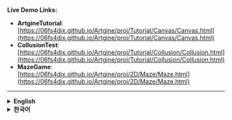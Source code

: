  **Live Demo Links:**
  - **ArtgineTutorial**: [https://06fs4dix.github.io/Artgine/proj/Tutorial/Canvas/Canvas.html](https://06fs4dix.github.io/Artgine/proj/Tutorial/Canvas/Canvas.html)
  - **CollusionTest**: [https://06fs4dix.github.io/Artgine/proj/Tutorial/Collusion/Collusion.html](https://06fs4dix.github.io/Artgine/proj/Tutorial/Collusion/Collusion.html)
  - **MazeGame**: [https://06fs4dix.github.io/Artgine/proj/2D/Maze/Maze.html](https://06fs4dix.github.io/Artgine/proj/2D/Maze/Maze.html)
  ---

<details>
  <summary><b>English</b></summary>
  
  <details>
    <summary>📂 Directory Structure & Execution</summary>
    
  ## Directory Structure
  ```
  ├── README.md
  ├── LICENSE.txt
  ├── NOTICE.txt
  ├── package.json
  ├── start.bat
  ├── start.sh
  ├── tsconfig.json
  ├── App/
  ├── artgine/
  ├── db/
  ├── plugin/
  └── proj/
  ```
  
  ### start.bat/start.sh Execution Method
  When running the `start.bat` file, a warning saying "Unknown Publisher" may appear.
  1. **Download Source**
     - Download the file from the repository (ex:Artgine-main.zip)

  2. **Run System-Specific Startup File**
     - **Windows**: Run `start.bat` (Windows batch file)
     - **Linux/macOS**: Run `start.sh` (Unix shell script)

  3. **Install Required Dependencies** (Follow the console instructions to complete the installation)
     - Install Node.js (version 14 or higher)
     - Install Node modules: `npm install`


  4. **Select and Run Project**
     - Navigate to the `proj/` folder
     - Choose your desired project folder
     - Run the project

  ### VS Code Development Setup

  1. **Open Source Folder in VS Code**
     - Open VS Code
     - Select the source folder (e.g., Artgine-main)

  2. **Install Node modules**
     - Install Node.js (version 14 or higher)
     - Open terminal in VS Code: `Ctrl+Shift+` (Windows/Linux) or `Cmd+Shift+` (macOS)
     - Run: `npm install`
       
  4. **Start TypeScript Compilation**
     - Open terminal in VS Code: `Ctrl+Shift+` (Windows/Linux) or `Cmd+Shift+` (macOS)
     - Run: `npx tsc -w` (watches for file changes and compiles automatically)

  5. **Start Development Server**
     - Open a new terminal in VS Code
     - Run: `npm start`
  </details>
  <details>
    <summary>App</summary>

![Artgine App](https://06fs4dix.github.io/Artgine/help/Artgine.png)

  After running the program, you'll see a configuration interface with several tabs for setting up and launching your Artgine projects.

  ### Tab Descriptions

  - **App**: Application launch settings
  - **Preference**: Project configuration changes
  - **Include**: Project include file settings
  - **Manifest**: PWA configuration
  - **ServiceWorker**: Cache settings
  - **Plugin**: External library configuration for Artgine

  ### App Tab Configuration Options

  **Basic Settings:**
  - **url**: Web server address to run
    - Example: `http://localhost:8050/Artgine`
  
  - **projectPath**: Project to start
    - Example: `proj/Tutorial/ShaderEditer`
    - Use the "Folder" button to browse and select project directory
  
  - **width, height**: Starting dimensions
    - Example: `1024 x 768`
    - Note: Only maintained when running as .exe file
  
  **Program Mode:**
  - **program**: Program role
    - `developer`: Developer mode (prohibited for deployment)
      - Server and client applied simultaneously
    - `client`: Client mode
    - `server`: Web server mode
  
  **Server Configuration:**
  - **server**: Server operation
    - `local`: File-based local execution
    - `remote`: Use when connecting to external server
    - `webserver`: Web server operation (allows external access)
  
  **Display Options:**
  - **fullScreen**: Full screen mode
  - **github**: Run using GitHub library
    - Chrome local executable file (.bat) generated in project
  
  **Action Buttons:**
  - **Run**: Launch application
  - **VSCode**: Open in Visual Studio Code
  
  **Development Commands:**
  - **npm install**: Install Node.js dependencies
  - **npx tsc -w**: TypeScript compiler in watch mode
  

  </details>
  <details>
    <summary>Project Examples</summary>
    
  ### Project Examples
  The `proj/` folder contains various example projects demonstrating different features of the Artgine engine:
  
  - **Home** - Main application with server integration and database tools
  - **Tutorial** - Learning examples covering various engine features:
    - **Wind** - Wind simulation effects
    - **3DSample** - 3D rendering examples
    - **Particle** - Particle system demonstrations
    - **Collusion** - Collision detection examples
    - **Animation** - Animation system tutorials
    - **Renderer** - Custom renderer implementations
    - **Plugin** - Plugin system examples
    - **Light** - Lighting and shadow tutorials
    - **Voxel** - Voxel-based rendering
    - **IKSample** - Inverse kinematics examples
    - **ShaderEditer** - Shader editing tools
  - **2D** - 2D game examples:
    - **Maze** - Maze generation and pathfinding with coroutine usage
    - **Village** - Village simulation with LTree, MTree, Flower objects
    - **Shooting** - 2D shooting game mechanics with room server synchronization and pooling system
    - **SideScroll** - Side-scrolling platformer with physics processing and animation control
   </details>
  <details>
    <summary>Code Explanation</summary>

  ## Artgine Engine Core Classes

  ### CAtelier
  **Main application manager** that initializes the engine and manages canvases.
  
  **Key Features:**
  - Initializes rendering preferences and frame
  - Manages multiple canvases
  - Handles brush and camera setup
  - Provides global access point via `CAtelier.Main()`

  **Basic Usage:**
  ```typescript
  import { CAtelier } from "../../../artgine/canvas/CAtelier.js";
  
  const gAtl = new CAtelier();
  gAtl.mPF = preferences; // Set preferences
  await gAtl.Init(['Main.json']); // Initialize with canvas files
  ```

  ---

  ### CCanvas
  **Canvas container** that manages subjects, rendering, and game logic.
  
  **Key Features:**
  - Contains and manages subjects (game objects)
  - Handles rendering pipeline
  - Manages WebSocket connections
  - Supports pause/resume functionality
  
  **Basic Usage:**
  ```typescript
  // Create new canvas
  let Main = gAtl.NewCanvas("Main");
  Main.SetCameraKey(gAtl.Brush().GetCam2D().Key());
  
  // Get existing canvas
  const canvas = gAtl.Canvas('Main');
  ```

  ---

  ### CSubject
  **Base game object class** that represents entities in the world.
  
  **Key Features:**
  - Position, rotation, scale (PRS) transformation
  - Component-based architecture
  - Message routing system
  - Parent-child hierarchy support
  
  **Basic Usage:**
  ```typescript
  import { CSubject } from "../../../artgine/canvas/subject/CSubject.js";
  
  // Create and add subject to canvas
  let sub = Main.Push(new CSubject());
  
  // Set properties
  sub.SetPos(new CVec3(0, 0, 0));
  sub.SetRot(new CVec3(0, 0, 0));
  sub.SetSca(new CVec3(1, 1, 1));
  ```

  ---

  ### CPaint2D
  **2D rendering component** for sprites and 2D graphics.
  
  **Key Features:**
  - 2D sprite rendering with texture support
  - Y-sort depth management
  - Trail and billboard effects
  - Wind influence simulation
  
  **Basic Usage:**
  ```typescript
  import { CPaint2D } from "../../../artgine/canvas/component/paint/CPaint2D.js";
  import { CVec2 } from "../../../artgine/geometry/CVec2.js";
  
  // Create 2D paint component with texture and size
  let paint2D = new CPaint2D(gAtl.Frame().Pal().GetNoneTex(), new CVec2(100, 100));
  
  // Add component to subject
  sub.PushComp(paint2D);
  ```
  
  > **Note**: For other CPaint components (CPaint3D, CPaintText, etc.), check the [paint components directory](https://github.com/06fs4dix/Artgine/tree/main/artgine/canvas/component/paint) on GitHub.

  ---

  ---

  ### CBrush
  **Rendering and camera management system** that handles lighting, shadows, and wind effects.
  
  **Key Features:**
  - Camera management (2D/3D)

  
  **Basic Usage:**
  ```typescript
  // Access brush from atelier
  const brush = gAtl.Brush();
  
  // Get 2D camera
  const cam2D = brush.GetCam2D();
  Main.SetCameraKey(cam2D.Key());
  
  // Load brush configuration
  await brush.LoadJSON("Canvas/Brush.json");
  ```

  ---

  ### CPreferences
  **Engine configuration and rendering settings** that control the overall behavior.
  
  **Key Features:**
  - Renderer selection (GL, GPU, Null)
  - Window dimensions and positioning
  - Graphics quality settings
  - Development and debugging options
  - Server and GitHub integration settings
  
  **Basic Usage:**
  ```typescript
  import { CPreferences } from "../../../artgine/basic/CPreferences.js";
  
  const gPF = new CPreferences();
  gPF.mTargetWidth = 0;        // Auto-size
  gPF.mTargetHeight = 0;       // Auto-size
  gPF.mRenderer = "GL";        // OpenGL renderer
  gPF.m32fDepth = false;       // 16-bit depth buffer
  gPF.mAnti = true;            // Anti-aliasing
  gPF.mDeveloper = true;       // Developer mode
  gPF.mIAuto = true;           // Auto-update system
  gPF.mWASM = false;           // WebAssembly mode
  gPF.mServer = 'local';       // Server type
  gPF.mGitHub = false;         // GitHub mode
  
  // Apply to atelier
  gAtl.mPF = gPF;
  ```

  ---

  ### Complete Example
  ```typescript
  import { CAtelier } from "../../../artgine/canvas/CAtelier.js";
  import { CPreferences } from "../../../artgine/basic/CPreferences.js";
  import { CSubject } from "../../../artgine/canvas/subject/CSubject.js";
  import { CPaint2D } from "../../../artgine/canvas/component/paint/CPaint2D.js";
  import { CVec2 } from "../../../artgine/geometry/CVec2.js";
  
  // Setup preferences
  const gPF = new CPreferences();
  gPF.mRenderer = "GL";
  gPF.mDeveloper = true;
  gPF.mIAuto = true;
  
  // Initialize atelier
  let gAtl = new CAtelier();
  gAtl.mPF = gPF;
  await gAtl.Init(['Main.json']);
  
  // Create canvas and set camera
  let Main = gAtl.NewCanvas("Main");
  Main.SetCameraKey(gAtl.Brush().GetCam2D().Key());
  
  // Create subject and add 2D paint component
  let sub = Main.Push(new CSubject());
  sub.PushComp(new CPaint2D(gAtl.Frame().Pal().GetNoneTex(), new CVec2(100, 100)));
  ```
</details>
</details>

<details>
  <summary><b>한국어</b></summary>
  
  <details>
    <summary>📂 디렉토리 구조 & 실행법</summary>
    
  ## 디렉토리 구조
  ```
  ├── README.md
  ├── LICENSE.txt
  ├── NOTICE.txt
  ├── package.json
  ├── start.bat
  ├── start.sh
  ├── tsconfig.json
  ├── App/
  ├── artgine/
  ├── db/
  ├── plugin/
  └── proj/
  ```
  
  ### start.bat/start.sh를 이용한 실행법
  `start.bat` 파일 실행 시, "알 수 없는 게시자" 경고가 표시될 수 있습니다.

  1. **소스 다운로드**
     - 저장소에서 파일을 다운로드하세요(ex:Artgine-main.zip)

  2. **시스템에 맞는 시작 파일 실행**
     - **Windows**: `start.bat` 파일 실행 (Windows 배치 파일)
     - **Linux/macOS**: `start.sh` 파일 실행 (Unix 셸 스크립트)

  3. **필요한 파일 설치** (콘솔 안내에 맞게 실행하면 됩니다)
     - Node.js 설치 (버전 14 이상)
     - Node 모듈 설치: `npm install`


  4. **프로젝트 선택 및 실행**
     - `proj/` 폴더로 이동
     - 원하는 프로젝트 폴더 선택
     - 프로젝트 실행

  ### VS Code를 이용한 실행법

  1. **VS Code에서 소스 폴더 열기**
     - VS Code 실행
     - 소스 폴더 선택 (예: Artgine-main)


  2. **Node 모듈 설치**
     - VS Code에서 터미널 열기: `Ctrl+Shift+` (Windows/Linux) 또는 `Cmd+Shift+` (macOS)
     - Node.js 설치 (버전 14 이상)
     - 실행: `npm install`
       
  3. **TypeScript 컴파일 시작**
     - VS Code에서 터미널 열기: `Ctrl+Shift+` (Windows/Linux) 또는 `Cmd+Shift+` (macOS)
     - 실행: `npx tsc -w` (파일 변경 감지 및 자동 컴파일)

  4. **개발 서버 시작**
     - VS Code에서 새 터미널 열기
     - 실행: `npm start`
  </details>
  <details>
    <summary>앱 설명</summary>
    
  ![Artgine App](https://06fs4dix.github.io/Artgine/help/Artgine.png)
  
  프로그램을 실행한 후, Artgine 프로젝트를 설정하고 실행하기 위한 여러 탭이 있는 구성 인터페이스가 표시됩니다.

  ### 탭 설명

  - **App**: 애플리케이션 실행 설정
  - **Preference**: 프로젝트 구성 변경
  - **Include**: 프로젝트 포함 파일 설정
  - **Manifest**: PWA 구성
  - **ServiceWorker**: 캐시 설정
  - **Plugin**: Artgine용 외부 라이브러리 구성

  ### App 탭 구성 옵션

  **기본 설정:**
  - **url**: 실행할 웹 서버 주소
    - 예시: `http://localhost:8050/Artgine`
  
  - **projectPath**: 시작할 프로젝트
    - 예시: `proj/Tutorial/ShaderEditer`
    - "Folder" 버튼을 사용하여 프로젝트 디렉토리를 찾아보고 선택
  
  - **width, height**: 시작 크기
    - 예시: `1024 x 768`
    - 참고: .exe 파일로 실행할 때만 유지됨
  
  **프로그램 모드:**
  - **program**: 프로그램 역할
    - `developer`: 개발자 모드 (배포 금지)
      - 서버와 클라이언트가 동시에 적용됨
    - `client`: 클라이언트 모드
    - `server`: 웹 서버 모드
  
  **서버 구성:**
  - **server**: 서버 운영
    - `local`: 파일 기반 로컬 실행
    - `remote`: 외부 서버에 연결할 때 사용
    - `webserver`: 웹 서버 운영 (외부 접근 허용)
  
  **표시 옵션:**
  - **fullScreen**: 전체 화면 모드
  - **github**: GitHub 라이브러리를 사용하여 실행
    - 프로젝트에 Chrome 로컬 실행 파일(.bat) 생성
  
  **작업 버튼:**
  - **Run**: 애플리케이션 실행
  - **VSCode**: Visual Studio Code에서 열기
  
  **개발 명령:**
  - **npm install**: Node.js 의존성 설치
  - **npx tsc -w**: 감시 모드의 TypeScript 컴파일러

  
  </details>
  <details>
    <summary>프로젝트 예제</summary>
    
  ### 프로젝트 예제
  `proj/` 폴더에는 Artgine 엔진의 다양한 기능을 보여주는 예제 프로젝트들이 포함되어 있습니다:
  
  - **Home** - 서버 통합 및 데이터베이스 도구가 포함된 메인 애플리케이션
  - **Tutorial** - 다양한 엔진 기능을 다루는 학습 예제:
    - **Wind** - 바람 시뮬레이션 효과
    - **3DSample** - 3D 렌더링 예제
    - **Particle** - 파티클 시스템 데모
    - **Collusion** - 충돌 감지 예제
    - **Animation** - 애니메이션 시스템 튜토리얼
    - **Renderer** - 커스텀 렌더러 구현
    - **Plugin** - 플러그인 시스템 예제
    - **Light** - 조명 및 그림자 튜토리얼
    - **Voxel** - 복셀 기반 렌더링
    - **IKSample** - 역운동학 예제
    - **ShaderEditer** - 셰이더 편집 도구
  - **2D** - 2D 게임 예제:
    - **Maze** - 미로 생성 및 경로찾기 (코루틴 사용법 포함)
    - **Village** - LTree, MTree, Flower 오브젝트가 포함된 마을 시뮬레이션
    - **Shooting** - 2D 슈팅 게임 메커니즘 (룸서버 동기화, 풀링 시스템)
    - **SideScroll** - 사이드 스크롤링 플랫폼 (물리처리, 애니메이션 컨트롤)

  </details>
  <details>
    <summary>코드 설명</summary>
    
  ## Artgine 엔진 핵심 클래스

  ### CAtelier
  **메인 애플리케이션 매니저**로 엔진을 초기화하고 캔버스들을 관리합니다.
  
  **주요 기능:**
  - 렌더링 설정과 프레임 초기화
  - 여러 캔버스 관리
  - 브러시와 카메라 설정 처리
  - `CAtelier.Main()`으로 전역 접근점 제공
  
  **기본 사용법:**
  ```typescript
  import { CAtelier } from "../../../artgine/canvas/CAtelier.js";
  
  const gAtl = new CAtelier();
  gAtl.mPF = preferences; // 설정 적용
  await gAtl.Init(['Main.json']); // 캔버스 파일로 초기화
  ```

  ---

  ### CCanvas
  **캔버스 컨테이너**로 주체들, 렌더링, 게임 로직을 관리합니다.
  
  **주요 기능:**
  - 주체들(게임 오브젝트) 포함 및 관리
  - 렌더링 파이프라인 처리
  - WebSocket 연결 관리
  - 일시정지/재개 기능 지원
  
  **기본 사용법:**
  ```typescript
  // 새 캔버스 생성
  let Main = gAtl.NewCanvas("Main");
  Main.SetCameraKey(gAtl.Brush().GetCam2D().Key());
  
  // 기존 캔버스 가져오기
  const canvas = gAtl.Canvas('Main');
  ```

  ---

  ### CSubject
  **기본 게임 오브젝트 클래스**로 월드의 엔티티를 나타냅니다.
  
  **주요 기능:**
  - 위치, 회전, 크기(PRS) 변환
  - 컴포넌트 기반 아키텍처
  - 메시지 라우팅 시스템
  - 부모-자식 계층 구조 지원
  
  **기본 사용법:**
  ```typescript
  import { CSubject } from "../../../artgine/canvas/subject/CSubject.js";
  
  // 주체를 생성하고 캔버스에 추가
  let sub = Main.Push(new CSubject());
  
  // 속성 설정
  sub.SetPos(new CVec3(0, 0, 0));
  sub.SetRot(new CVec3(0, 0, 0));
  sub.SetSca(new CVec3(1, 1, 1));
  ```

  ---

  ### CPaint2D
  **2D 렌더링 컴포넌트**로 스프라이트와 2D 그래픽을 처리합니다.
  
  **주요 기능:**
  - 텍스처 지원 2D 스프라이트 렌더링
  - Y-sort 깊이 관리
  - 트레일과 빌보드 효과
  - 바람 영향 시뮬레이션
  
  **기본 사용법:**
  ```typescript
  import { CPaint2D } from "../../../artgine/canvas/component/paint/CPaint2D.js";
  import { CVec2 } from "../../../artgine/geometry/CVec2.js";
  
  // 텍스처와 크기로 2D 페인트 컴포넌트 생성
  let paint2D = new CPaint2D(gAtl.Frame().Pal().GetNoneTex(), new CVec2(100, 100));
  
  // 주체에 컴포넌트 추가
  sub.PushComp(paint2D);
  ```
  
  > **참고**: 다른 CPaint 컴포넌트들(CPaint3D, CPaintText 등)은 GitHub의 [paint components 디렉토리](https://github.com/06fs4dix/Artgine/tree/main/artgine/canvas/component/paint)에서 확인하세요.

  ---

  ### CBrush
  **렌더링과 카메라 관리 시스템**으로 조명, 그림자, 바람 효과를 처리합니다.
  
  **주요 기능:**
  - 카메라 관리 (2D/3D)

  **기본 사용법:**
  ```typescript
  // 아틀리에에서 브러시 접근
  const brush = gAtl.Brush();
  
  // 2D 카메라 가져오기
  const cam2D = brush.GetCam2D();
  Main.SetCameraKey(cam2D.Key());
  
  // 브러시 설정 로드
  await brush.LoadJSON("Canvas/Brush.json");
  ```

  ---

  ### CPreferences
  **엔진 설정과 렌더링 옵션**으로 전체 동작을 제어합니다.
  
  **주요 기능:**
  - 렌더러 선택 (GL, GPU, Null)
  - 윈도우 크기와 위치 설정
  - 그래픽 품질 설정
  - 개발 및 디버깅 옵션
  - 서버와 GitHub 통합 설정
  
  **기본 사용법:**
  ```typescript
  import { CPreferences } from "../../../artgine/basic/CPreferences.js";
  
  const gPF = new CPreferences();
  gPF.mTargetWidth = 0;        // 자동 크기
  gPF.mTargetHeight = 0;       // 자동 크기
  gPF.mRenderer = "GL";        // OpenGL 렌더러
  gPF.m32fDepth = false;       // 16비트 깊이 버퍼
  gPF.mAnti = true;            // 안티앨리어싱
  gPF.mDeveloper = true;       // 개발자 모드
  gPF.mIAuto = true;           // 자동 업데이트 시스템
  gPF.mWASM = false;           // WebAssembly 모드
  gPF.mServer = 'local';       // 서버 타입
  gPF.mGitHub = false;         // GitHub 모드
  
  // 아틀리에에 적용
  gAtl.mPF = gPF;
  ```

  ---

  ### 완전한 예제
  ```typescript
  import { CAtelier } from "../../../artgine/canvas/CAtelier.js";
  import { CPreferences } from "../../../artgine/basic/CPreferences.js";
  import { CSubject } from "../../../artgine/canvas/subject/CSubject.js";
  import { CPaint2D } from "../../../artgine/canvas/component/paint/CPaint2D.js";
  import { CVec2 } from "../../../artgine/geometry/CVec2.js";
  
  // 설정 구성
  const gPF = new CPreferences();
  gPF.mRenderer = "GL";
  gPF.mDeveloper = true;
  gPF.mIAuto = true;
  
  // 아틀리에 초기화
  let gAtl = new CAtelier();
  gAtl.mPF = gPF;
  await gAtl.Init(['Main.json']);
  
  // 캔버스 생성 및 카메라 설정
  let Main = gAtl.NewCanvas("Main");
  Main.SetCameraKey(gAtl.Brush().GetCam2D().Key());
</details>
  
  // 주체 생성 및 2D 페인트 컴포넌트 추가
  let sub = Main.Push(new CSubject());
  sub.PushComp(new CPaint2D(gAtl.Frame().Pal().GetNoneTex(), new CVec2(100, 100)));
  ```
